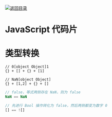 [![返回目录](https://parg.co/UCb)](https://github.com/wxyyxc1992/Awesome-CheatSheet)

# JavaScript 代码片

# 类型转换

```
// 0[object Object]1
{} + [] + {} + [1]

// NaN[object Object]
{} + [1,2] + {} + []
```

```js
// false，等式两侧存在 NaN，则为 false
NaN == NaN

// 先进行 Bool 操作转化为 false，然后两侧都变为数字 0
[] == ![]
```
